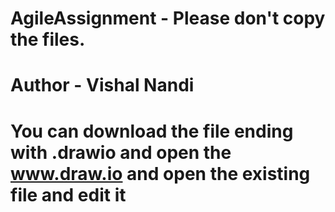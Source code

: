 # AgileAssignment - Please don't copy the files.
# Author - Vishal Nandi
# You can download the file ending with .drawio and open the www.draw.io and open the existing file and edit it
